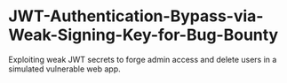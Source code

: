 # JWT-Authentication-Bypass-via-Weak-Signing-Key-for-Bug-Bounty
Exploiting weak JWT secrets to forge admin access and delete users in a simulated vulnerable web app.
